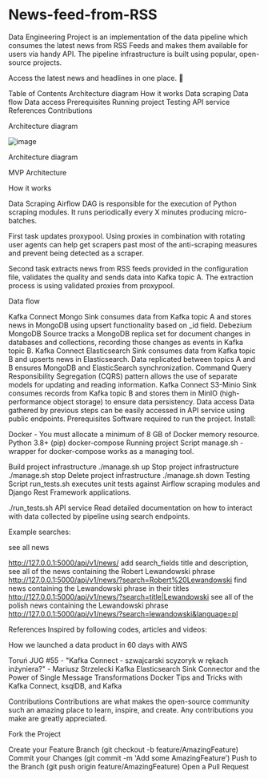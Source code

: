 # News-feed-from-RSS
Data Engineering Project is an implementation of the data pipeline which consumes the latest news from RSS Feeds and makes them available for users via handy API. The pipeline infrastructure is built using popular, open-source projects.

Access the latest news and headlines in one place. 💪

Table of Contents
Architecture diagram
How it works
Data scraping
Data flow
Data access
Prerequisites
Running project
Testing
API service
References
Contributions


Architecture diagram

![image](https://user-images.githubusercontent.com/96236642/158231562-8567830e-fe59-4aba-98c6-c503f37430bf.png)

Architecture diagram

MVP Architecture

How it works

Data Scraping
Airflow DAG is responsible for the execution of Python scraping modules. It runs periodically every X minutes producing micro-batches.

First task updates proxypool. Using proxies in combination with rotating user agents can help get scrapers past most of the anti-scraping measures and prevent being detected as a scraper.

Second task extracts news from RSS feeds provided in the configuration file, validates the quality and sends data into Kafka topic A. The extraction process is using validated proxies from proxypool.

Data flow

Kafka Connect Mongo Sink consumes data from Kafka topic A and stores news in MongoDB using upsert functionality based on _id field.
Debezium MongoDB Source tracks a MongoDB replica set for document changes in databases and collections, recording those changes as events in Kafka topic B.
Kafka Connect Elasticsearch Sink consumes data from Kafka topic B and upserts news in Elasticsearch. Data replicated between topics A and B ensures MongoDB and ElasticSearch synchronization. Command Query Responsibility Segregation (CQRS) pattern allows the use of separate models for updating and reading information.
Kafka Connect S3-Minio Sink consumes records from Kafka topic B and stores them in MinIO (high-performance object storage) to ensure data persistency.
Data access
Data gathered by previous steps can be easily accessed in API service using public endpoints.
Prerequisites
Software required to run the project. Install:

Docker - You must allocate a minimum of 8 GB of Docker memory resource.
Python 3.8+ (pip)
docker-compose
Running project
Script manage.sh - wrapper for docker-compose works as a managing tool.

Build project infrastructure
./manage.sh up
Stop project infrastructure
./manage.sh stop
Delete project infrastructure
./manage.sh down
Testing
Script run_tests.sh executes unit tests against Airflow scraping modules and Django Rest Framework applications.

./run_tests.sh
API service
Read detailed documentation on how to interact with data collected by pipeline using search endpoints.

Example searches:

see all news

http://127.0.0.1:5000/api/v1/news/ 
add search_fields title and description, see all of the news containing the Robert Lewandowski phrase
http://127.0.0.1:5000/api/v1/news/?search=Robert%20Lewandowski 
find news containing the Lewandowski phrase in their titles
http://127.0.0.1:5000/api/v1/news/?search=title|Lewandowski 
see all of the polish news containing the Lewandowski phrase
http://127.0.0.1:5000/api/v1/news/?search=lewandowski&language=pl

References
Inspired by following codes, articles and videos:

How we launched a data product in 60 days with AWS

Toruń JUG #55 - "Kafka Connect - szwajcarski scyzoryk w rękach inżyniera?" - Mariusz Strzelecki
Kafka Elasticsearch Sink Connector and the Power of Single Message Transformations
Docker Tips and Tricks with Kafka Connect, ksqlDB, and Kafka

Contributions
Contributions are what makes the open-source community such an amazing place to learn, inspire, and create. Any contributions you make are greatly appreciated.

Fork the Project

Create your Feature Branch (git checkout -b feature/AmazingFeature)
Commit your Changes (git commit -m 'Add some AmazingFeature')
Push to the Branch (git push origin feature/AmazingFeature)
Open a Pull Request
